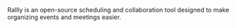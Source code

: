 Rallly is an open-source scheduling and collaboration tool designed to make organizing events and meetings easier.

